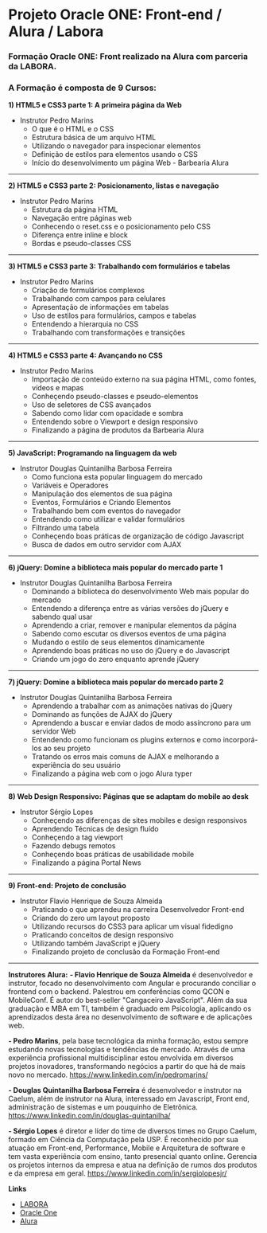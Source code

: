 # Projeto Oracle ONE: Front-end / Alura / Labora

### Formação Oracle ONE: Front realizado na Alura com parceria da LABORA.

### A Formação é composta de 9 Cursos:
**1) HTML5 e CSS3 parte 1: A primeira página da Web** 
 - Instrutor Pedro Marins
   - O que é o HTML e o CSS
   - Estrutura básica de um arquivo HTML
   - Utilizando o navegador para inspecionar elementos
   - Definição de estilos para elementos usando o CSS
   - Início do desenvolvimento um página Web - Barbearia Alura
---------------------------
 
 **2) HTML5 e CSS3 parte 2: Posicionamento, listas e navegação** 
 - Instrutor Pedro Marins
   - Estrutura da página HTML
   - Navegação entre páginas web
   - Conhecendo o reset.css e o posicionamento pelo CSS
   - Diferença entre inline e block
   - Bordas e pseudo-classes CSS
---------------------------

**3) HTML5 e CSS3 parte 3: Trabalhando com formulários e tabelas**
- Instrutor Pedro Marins
  - Criação de formulários complexos
  - Trabalhando com campos para celulares
  - Apresentação de informações em tabelas
  - Uso de estilos para formulários, campos e tabelas
  - Entendendo a hierarquia no CSS
  - Trabalhando com transformações e transições
---------------------------

**4) HTML5 e CSS3 parte 4: Avançando no CSS**
- Instrutor Pedro Marins
  - Importação de conteúdo externo na sua página HTML, como fontes, vídeos e mapas
  - Conheçendo pseudo-classes e pseudo-elementos
  - Uso de seletores de CSS avançados
  - Sabendo como lidar com opacidade e sombra
  - Entendendo sobre o Viewport e design responsivo
  - Finalizando a página de produtos da Barbearia Alura
---------------------------

**5) JavaScript: Programando na linguagem da web**
- Instrutor Douglas Quintanilha Barbosa Ferreira
  - Como funciona esta popular linguagem do mercado
  - Variáveis e Operadores
  - Manipulação dos elementos de sua página
  - Eventos, Formulários e Criando Elementos
  - Trabalhando bem com eventos do navegador
  - Entendendo como utilizar e validar formulários
  - Filtrando uma tabela
  - Conheçendo boas práticas de organização de código Javascript
  - Busca de dados em outro servidor com AJAX
---------------------------

**6) jQuery: Domine a biblioteca mais popular do mercado parte 1**
- Instrutor Douglas Quintanilha Barbosa Ferreira
  - Dominando a biblioteca do desenvolvimento Web mais popular do mercado
  - Entendendo a diferença entre as várias versões do jQuery e sabendo qual usar
  - Aprendendo a criar, remover e manipular elementos da página
  - Sabendo como escutar os diversos eventos de uma página
  - Mudando o estilo de seus elementos dinamicamente
  - Aprendendo boas práticas no uso do jQuery e do Javascript
  - Criando um jogo do zero enquanto aprende jQuery
---------------------------

**7) jQuery: Domine a biblioteca mais popular do mercado parte 2**
- Instrutor Douglas Quintanilha Barbosa Ferreira
  - Aprendendo a trabalhar com as animações nativas do jQuery
  - Dominando as funções de AJAX do jQuery
  - Aprendendo a buscar e enviar dados de modo assíncrono para um servidor Web
  - Entendendo como funcionam os plugins externos e como incorporá-los ao seu projeto
  - Tratando os erros mais comuns de AJAX e melhorando a experiência do seu usuário
  - Finalizando a página web com o jogo Alura typer
---------------------------

**8) Web Design Responsivo: Páginas que se adaptam do mobile ao desk**
- Instrutor Sérgio Lopes
  - Conheçendo as diferenças de sites mobiles e design responsivos
  - Aprendendo Técnicas de design fluído
  - Conheçendo a tag viewport
  - Fazendo debugs remotos
  - Conheçendo boas práticas de usabilidade mobile
  - Finalizando a página Portal News 
---------------------------

**9) Front-end: Projeto de conclusão**
- Instrutor Flavio Henrique de Souza Almeida
  - Praticando o que aprendeu na carreira Desenvolvedor Front-end
  - Criando do zero um layout proposto
  - Utilizando recursos do CSS3 para aplicar um visual fidedigno
  - Praticando conceitos de design responsivo
  - Utilizando também JavaScript e jQuery
  - Finalizando projeto de conclusão da Formação Front-end
---------------------------  

**Instrutores Alura:**
 **- Flavio Henrique de Souza Almeida** é desenvolvedor e instrutor, focado no desenvolvimento com Angular e procurando conciliar o frontend com o backend. Palestrou em conferências como QCON e MobileConf. É autor do best-seller "Cangaceiro JavaScript". Além da sua graduação e MBA em TI, também é graduado em Psicologia, aplicando os aprendizados desta área no desenvolvimento de software e de aplicações web.
 
 **- Pedro Marins**, pela base tecnológica da minha formação, estou sempre estudando novas tecnologias e tendências de mercado. Através de uma experiência profissional multidisciplinar estou envolvida em diversos projetos inovadores, transformando negócios a partir do que há de mais novo no mercado. 
   https://www.linkedin.com/in/pedromarins/
   
 **- Douglas Quintanilha Barbosa Ferreira** é desenvolvedor e instrutor na Caelum, além de instrutor na Alura, interessado em Javascript, Front end, administração de sistemas e um pouquinho de Eletrônica.
   https://www.linkedin.com/in/douglas-quintanilha/
   
 **- Sérgio Lopes** é diretor e líder do time de diversos times no Grupo Caelum, formado em Ciência da Computação pela USP. É reconhecido por sua atuação em Front-end, Performance, Mobile e Arquitetura de software e tem vasta experiência com ensino, tanto presencial quanto online. Gerencia os projetos internos da empresa e atua na definição de rumos dos produtos e da empresa em geral.
 https://www.linkedin.com/in/sergiolopesjr/


**Links**
   - [LABORA](https://www.labora.tech/)
   - [Oracle One](https://www.oracle.com/br/education/oracle-next-education/)
   - [Alura](https://www.alura.com.br/oracle-next-education)

